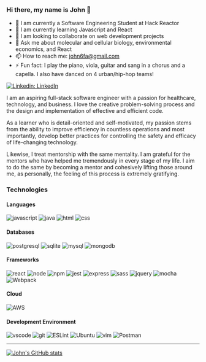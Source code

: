 ### Hi there, my name is John 👋

- 🔭  I am currently a Software Engineering Student at Hack Reactor
- 🌱  I am currently learning Javascript and React
- 👯  I am looking to collaborate on web development projects
- 💬  Ask me about molecular and cellular biology, environmental economics, and React
- 📫  How to reach me: john6fa@gmail.com
-  ⚡  Fun fact: I play the piano, viola, guitar and sang in a chorus and a capella. I also have danced on 4 urban/hip-hop teams!

[![Linkedin: LinkedIn](https://img.shields.io/badge/-LinkedIn-blue?style=flat-square&logo=Linkedin&logoColor=white&link=https://www.linkedin.com/in/johnfa/)](https://www.linkedin.com/in/johnfa/)

I am an aspiring full-stack software engineer with a passion for healthcare, technology, and business. I love the creative problem-solving process and the design and implementation of effective and efficient code.

As a learner who is detail-oriented and self-motivated, my passion stems from the ability to improve efficiency in countless operations and most importantly, develop better practices for controlling the safety and efficacy of life-changing technology.

Likewise, I treat mentorship with the same mentality. I am grateful for the mentors who have helped me tremendously in every stage of my life. I aim to do the same by becoming a mentor and cohesively lifting those around me, as personally, the feeling of this process is extremely gratifying.


### Technologies

#### Languages
![javascript](https://img.shields.io/badge/JavaScript-323330?style=for-the-badge&logo=javascript&logoColor=F7DF1E)
![java](https://img.shields.io/badge/Java-ED8B00?style=for-the-badge&logo=java&logoColor=white)
![html](https://img.shields.io/badge/HTML5-E34F26?style=for-the-badge&logo=html5&logoColor=white)
![css](https://img.shields.io/badge/CSS3-1572B6?style=for-the-badge&logo=css3&logoColor=white)

#### Databases
![postgresql](https://img.shields.io/badge/PostgreSQL-316192?style=for-the-badge&logo=postgresql&logoColor=white)
![sqlite](https://img.shields.io/badge/sqlite-%2307405e.svg?style=for-the-badge&logo=sqlite&logoColor=white)
![mysql](https://img.shields.io/badge/MySQL-00000F?style=for-the-badge&logo=mysql&logoColor=white)
![mongodb](https://img.shields.io/badge/MongoDB-4EA94B?style=for-the-badge&logo=mongodb&logoColor=white)

#### Frameworks
![react](https://img.shields.io/badge/React-20232A?style=for-the-badge&logo=react&logoColor=61DAFB)
![node](https://img.shields.io/badge/Node.js-339933?style=for-the-badge&logo=nodedotjs&logoColor=white)
![npm](https://img.shields.io/badge/npm-CB3837?style=for-the-badge&logo=npm&logoColor=white)
![jest](https://img.shields.io/badge/Jest-C21325?style=for-the-badge&logo=jest&logoColor=white)
![express](https://img.shields.io/badge/Express.js-000000?style=for-the-badge&logo=express&logoColor=white)
![sass](https://img.shields.io/badge/Sass-CC6699?style=for-the-badge&logo=sass&logoColor=white)
![jquery](https://img.shields.io/badge/jQuery-0769AD?style=for-the-badge&logo=jquery&logoColor=white)
![mocha](https://img.shields.io/badge/Mocha-8D6748?style=for-the-badge&logo=Mocha&logoColor=white)
![Webpack](https://img.shields.io/badge/webpack-%238DD6F9.svg?style=for-the-badge&logo=webpack&logoColor=black)

#### Cloud
![AWS](https://img.shields.io/badge/Amazon_AWS-232F3E?style=for-the-badge&logo=amazon-aws&logoColor=white)

#### Development Environment
![vscode](https://img.shields.io/badge/Visual_Studio_Code-0078D4?style=for-the-badge&logo=visual%20studio%20code&logoColor=white)
![git](https://img.shields.io/badge/Git-F05032?style=for-the-badge&logo=git&logoColor=white)
![ESLint](https://img.shields.io/badge/ESLint-4B3263?style=for-the-badge&logo=eslint&logoColor=white)
![Ubuntu](https://img.shields.io/badge/Ubuntu-E95420?style=for-the-badge&logo=ubuntu&logoColor=white)
![vim](https://img.shields.io/badge/VIM-%2311AB00.svg?&style=for-the-badge&logo=vim&logoColor=white)
![Postman](https://img.shields.io/badge/Postman-FF6C37?style=for-the-badge&logo=postman&logoColor=white)

---
[![John's GitHub stats](https://github-readme-stats.vercel.app/api?username=john6fa&show_icons=true&count_private=true&theme=light)](https://github.com/anuraghazra/github-readme-stats)

<!--
**john6fa/john6fa** is a ✨ _special_ ✨ repository because its `README.md` (this file) appears on your GitHub profile.

Here are some ideas to get you started:
-->
